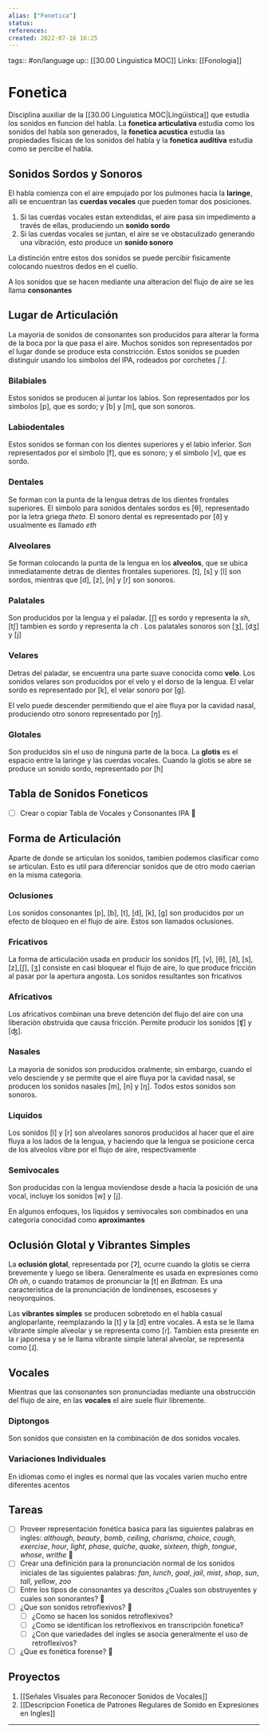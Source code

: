 ```yaml
---
alias: ["Fonetica"]
status:
references:
created: 2022-07-16 16:25
---
```

tags:: #on/language 
up:: [[30.00 Linguistica MOC]]
Links: [[Fonologia]]
# Fonetica
Disciplina auxiliar de la [[30.00 Linguistica MOC|Lingüistica]] que estudia los sonidos en funcion del habla. La **fonetica articulativa** estudia como los sonidos del habla son generados, la **fonetica acustica** estudia las propiedades fisicas de los sonidos del habla y la **fonetica auditiva** estudia como se percibe el habla.

## Sonidos Sordos y Sonoros
El habla comienza con el aire empujado por los pulmones hacia la **laringe**, alli se encuentran las **cuerdas vocales** que pueden tomar dos posiciones.
1. Si las cuerdas vocales estan extendidas, el aire pasa sin impedimento a través de ellas, produciendo un **sonido sordo**
2. Si las cuerdas vocales se juntan, el aire se ve obstaculizado generando una vibración, esto produce un **sonido sonoro**

La distinción entre estos dos sonidos se puede percibir fisicamente colocando nuestros dedos en el cuello.

A los sonidos que se hacen mediante una alteracion del flujo de aire se les llama **consonantes**

## Lugar de Articulación
La mayoria de sonidos de consonantes son producidos para alterar la forma de la boca por la que pasa el aire. Muchos sonidos son representados por el lugar donde se produce esta constricción. Estos sonidos se pueden distinguir usando los simbolos del IPA, rodeados por corchetes *[ ]*.

### Bilabiales
Estos sonidos se producen al juntar los labios. Son representados por los simbolos [p], que es sordo; y [b] y [m], que son sonoros.

### Labiodentales
Estos sonidos se forman con los dientes superiores y el labio inferior. Son representados por el simbolo [f], que es sonoro; y el simbolo [v], que es sordo.

### Dentales
Se forman con la punta de la lengua detras de los dientes frontales superiores. El simbolo para sonidos dentales sordos es [θ], representado por la letra griega *theta*. El sonoro dental es representado por [ð] y usualmente es llamado *eth*

### Alveolares
Se forman colocando la punta de la lengua en los **alveolos**, que se ubica inmediatamente detras de dientes frontales superiores. [t], [s] y [l] son sordos, mientras que [d], [z], [n] y [r] son sonoros.

### Palatales
Son producidos por la lengua y el paladar. [ʃ] es sordo y representa la *sh*, [tʃ] tambien es sordo y representa la *ch* . Los palatales sonoros son [ʒ], [dʒ] y [j]

### Velares
Detras del paladar, se encuentra una parte suave conocida como **velo**. Los sonidos velares son producidos por el velo y el dorso de la lengua. El velar sordo es representado por [k], el velar sonoro por [g].

El velo puede descender permitiendo que el aire fluya por la cavidad nasal, produciendo  otro sonoro representado por [ŋ].

### Glotales
Son producidos sin el uso de ninguna parte de la boca. La **glotis** es el espacio entre la laringe y las cuerdas vocales. Cuando la glotis se abre se produce un sonido sordo, representado por [h]

## Tabla de Sonidos Foneticos
- [ ] Crear o copiar Tabla de Vocales y Consonantes IPA 🔼

## Forma de Articulación
Aparte de donde se articulan los sonidos, tambien podemos clasificar como se articulan. Esto es util para diferenciar sonidos que de otro modo caerian en la misma categoria.

### Oclusiones
Los sonidos consonantes [p], [b], [t], [d], [k], [g] son producidos por un efecto de bloqueo en el flujo de aire. Estos son llamados oclusiones.

### Fricativos
La forma de articulación usada en producir los sonidos [f], [v], [θ], [ð], [s], [z],[ʃ], [ʒ] consiste en casi bloquear el flujo de aire, lo que produce fricción al pasar por la apertura angosta. Los sonidos resultantes son fricativos

### Africativos
Los africativos combinan una breve detención del flujo del aire con una liberación obstruida que causa fricción. Permite producir los sonidos [ʧ] y [ʤ].

### Nasales
La mayoria de sonidos son producidos oralmente; sin embargo, cuando el velo desciende y se permite que el aire fluya por la cavidad nasal, se producen los sonidos nasales [m], [n] y [ŋ]. Todos estos sonidos son sonoros.

### Liquidos
Los sonidos [l] y [r] son alveolares sonoros producidos al hacer que el aire fluya a los lados de la lengua, y haciendo que la lengua se posicione cerca de los alveolos vibre por el flujo de aire, respectivamente

### Semivocales
Son producidas con la lengua moviendose desde a hacia la posición de una vocal, incluye los sonidos [w] y [j].

En algunos enfoques, los liquidos y semivocales son combinados en una categoria conocidad como **aproximantes**

## Oclusión Glotal y Vibrantes Simples
La **oclusión glotal**, representada por [ʔ], ocurre cuando la glotis se cierra brevemente y luego se libera. Generalmente es usada en expresiones como *Oh oh*, o cuando tratamos de pronunciar la [t] en *Batman*. Es una caracteristica de la pronunciación de londinenses, escoseses y neoyorquinos.

Las **vibrantes simples** se producen sobretodo en el habla casual angloparlante, reemplazando la [t] y la [d] entre vocales. A esta se le llama vibrante simple alveolar y se representa como [ɾ]. Tambien esta presente en la *r* japonesa y se le llama vibrante simple lateral alveolar, se representa como [ɺ].

## Vocales
Mientras que las consonantes son pronunciadas mediante una obstrucción del flujo de aire, en las **vocales** el aire suele fluir libremente.

### Diptongos
Son sonidos que consisten en la combinación de dos sonidos vocales.

### Variaciones Individuales
En idiomas como el ingles es normal que las vocales varien mucho entre diferentes acentos

## Tareas
- [ ] Proveer representación fonética basica para las siguientes palabras en ingles: *although*, *beauty*, *bomb*, *ceiling*, *charisma*, *choice*, *cough*, *exercise*, *hour*, *light*, *phase*, *quiche*, *quake*, *sixteen*, *thigh*, *tongue*, *whose*, *writhe* 🔽
- [ ] Crear una definición para la pronunciación normal de los sonidos iniciales de las siguientes palabras: *fan*, *lunch*, *goal*, *jail*, *mist*, *shop*, *sun*, *tall*, *yellow*, *zoo*
- [ ] Entre los tipos de consonantes ya descritos ¿Cuales son obstruyentes y cuales son sonorantes? 🔽
- [ ] ¿Que son sonidos retroflexivos? 🔽
	- [ ] ¿Como se hacen los sonidos retroflexivos?
	- [ ] ¿Como se identifican los retroflexivos en transcripción fonetica?
	- [ ] ¿Con que variedades del ingles se asocia generalmente el uso de retroflexivos?
- [ ] ¿Que es fonética forense? 🔽

## Proyectos
1. [[Señales Visuales para Reconocer Sonidos de Vocales]]
2. [[Descripcion Fonetica de Patrones Regulares de Sonido en Expresiones en Ingles]]
___
